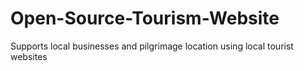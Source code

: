 # Open-Source-Tourism-Website
Supports local businesses and pilgrimage location using local tourist websites
